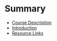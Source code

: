 # Summary

* [Course Description](README.md)
* [Introduction](chapter1.md)
* [Resource Links](resource-links.md)

